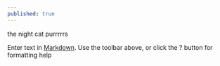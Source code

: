 ```yaml
---
published: true
---
```







the night cat purrrrrs

Enter text in [Markdown](http://daringfireball.net/projects/markdown/). Use the toolbar above, or click the ? button for formatting help
